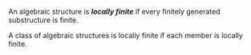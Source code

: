 An algebraic structure is ***locally finite*** if every finitely generated substructure is finite.

A class of algebraic structures is locally finite if each member is locally finite.
